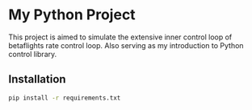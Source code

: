 # My Python Project

This project is aimed to simulate the extensive inner control loop of
betaflights rate control loop. Also serving as my introduction to Python
control library.
## Installation
```bash
pip install -r requirements.txt
